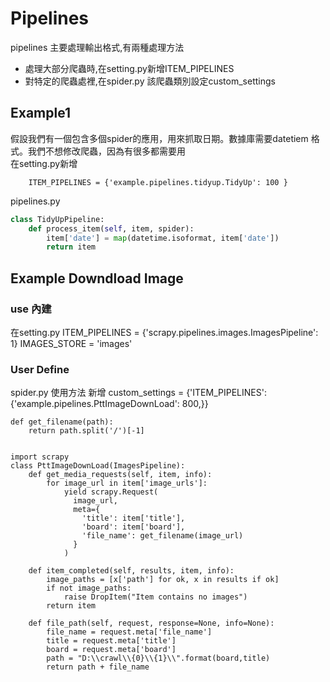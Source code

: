 # Pipelines
pipelines 主要處理輸出格式,有兩種處理方法
<ul>
    <li>處理大部分爬蟲時,在setting.py新增ITEM_PIPELINES </li>
    <li>對特定的爬蟲處裡,在spider.py 該爬蟲類別設定custom_settings</li>    
</ul>    



## Example1

假設我們有一個包含多個spider的應用，用來抓取日期。數據庫需要datetiem 格式。我們不想修改爬蟲，因為有很多都需要用<br>
在setting.py新增
```
    ITEM_PIPELINES = {'example.pipelines.tidyup.TidyUp': 100 }
```

pipelines.py
```python
class TidyUpPipeline:
    def process_item(self, item, spider):
        item['date'] = map(datetime.isoformat, item['date'])
        return item		
```
## Example Downdload Image


### use 內建
在setting.py 
ITEM_PIPELINES = {'scrapy.pipelines.images.ImagesPipeline': 1}
IMAGES_STORE = 'images'


### User Define
spider.py 使用方法
新增 custom_settings = {'ITEM_PIPELINES': {'example.pipelines.PttImageDownLoad': 800,}}

```
def get_filename(path):
    return path.split('/')[-1]
       

import scrapy
class PttImageDownLoad(ImagesPipeline):
    def get_media_requests(self, item, info):
        for image_url in item['image_urls']:	          
            yield scrapy.Request(
              image_url,
              meta={
                'title': item['title'],
                'board': item['board'],
                'file_name': get_filename(image_url)
              }
            )

    def item_completed(self, results, item, info):
        image_paths = [x['path'] for ok, x in results if ok]
        if not image_paths:
            raise DropItem("Item contains no images")
        return item

    def file_path(self, request, response=None, info=None):
        file_name = request.meta['file_name']
        title = request.meta['title']
        board = request.meta['board']
        path = "D:\\crawl\\{0}\\{1}\\".format(board,title)
        return path + file_name
        
```














